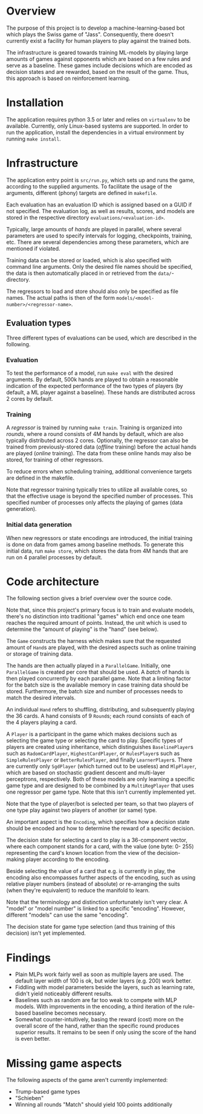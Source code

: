 # Overview
The purpose of this project is to develop a machine-learning-based bot which
plays the Swiss game of "Jass". Consequently, there doesn't currently exist a
facility for human players to play against the trained bots.

The infrastructure is geared towards training ML-models by playing large amounts
of games against opponents which are based on a few rules and serve as a
baseline. These games include decisions which are encoded as decision states and
are rewarded, based on the result of the game. Thus, this approach is based on
reinforcement learning.

# Installation
The application requires python 3.5 or later and relies on `virtualenv` to be
available. Currently, only Linux-based systems are supported. In order to run
the application, install the dependencies in a virtual environment by running
`make install`.

# Infrastructure
The application entry point is `src/run.py`, which sets up and runs the game,
according to the supplied arguments. To facilitate the usage of the arguments,
different (phony) targets are defined in `makefile`.

Each evaluation has an evaluation ID which is assigned based on a GUID if not
specified. The evaluation log, as well as results, scores, and models are stored
in the respective directory `evaluations/<evaluation-id>`.

Typically, large amounts of _hands_ are played in parallel, where several
parameters are used to specify intervals for logging, checkpoints, training,
etc. There are several dependencies among these parameters, which are mentioned
if violated.

Training data can be stored or loaded, which is also specified with command line
arguments. Only the desired file names should be specified, the data is then
automatically placed in or retrieved from the `data/`-directory.

The regressors to load and store should also only be specified as file names.
The actual paths is then of the form `models/<model-number>/<regressor-name>`.

## Evaluation types
Three different types of evaluations can be used, which are described in the
following.

### Evaluation
To test the performance of a model, run `make eval` with the desired arguments.
By default, 500k hands are played to obtain a reasonable indication of the
expected performance of the two types of players (by default, a ML player
against a baseline). These hands are distributed across 2 cores by default.

### Training
A _regressor_ is trained by running `make train`.  Training is organized into
_rounds_, where a round consists of 4M hands by default, which are also
typically distributed across 2 cores. Optionally, the regressor can also be
trained from previously-stored data (_offline_ training) before the actual hands
are played (_online_ training). The data from these online hands may also be
stored, for training of other regressors.

To reduce errors when scheduling training, additional convenience targets are
defined in the makefile.

Note that regressor training typically tries to utilize all available cores, so
that the effective usage is beyond the specified number of processes. This
specified number of processes only affects the playing of games (data
generation).

### Initial data generation
When new regressors or state encodings are introduced, the initial training is
done on data from games among baseline methods. To generate this initial data,
run `make store`, which stores the data from 4M hands that are run on 4 parallel
processes by default.

# Code architecture
The following section gives a brief overview over the source code.

Note that, since this project's primary focus is to train and evaluate models,
there's no distinction into traditional "games" which end once one team reaches
the required amount of points. Instead, the unit which is used to determine the
"amount of playing" is the "hand" (see below).

The `Game` constructs the harness which makes sure that the requested amount of
`Hand`s are played, with the desired aspects such as online training or storage
of training data.

The hands are then actually played in a `ParallelGame`. Initially, one
`ParallelGame` is created per core that should be used. A _batch_ of hands is
then played concurrently by each parallel game. Note that a limiting factor for
the batch size is the available memory in case training data should be stored.
Furthermore, the batch size and number of processes needs to match the desired
intervals.

An individual `Hand` refers to shuffling, distributing, and subsequently playing
the 36 cards. A hand consists of 9 `Round`s; each round consists of each of the
4 players playing a card.

A `Player` is a participant in the game which makes decisions such as selecting
the game type or selecting the card to play. Specific types of players are
created using inheritance, which distinguishes `BaselinePlayer`s such as
`RadomCardPlayer`, `HighestCardPlayer`, or `RulesPlayer`s such as
`SimpleRulesPlayer` or `BetterRulesPlayer`, and finally `LearnerPlayer`s. There
are currently only `SgdPlayer` (which turned out to be useless) and `MlpPlayer`,
which are based on stochastic gradient descent and multi-layer perceptrons,
respectively. Both of these models are only learning a specific game type and
are designed to be combined by a `MultiRegPlayer` that uses one regressor per
game type. Note that this isn't currently implemented yet.

Note that the type of player/bot is selected per team, so that two players of
one type play against two players of another (or same) type.

An important aspect is the `Encoding`, which specifies how a decision state
should be encoded and how to determine the reward of a specific decision.

The decision state for selecting a card to play is a 36-component vector, where
each component stands for a card, with the value (one byte: 0- 255) representing
the card's known location from the view of the decision-making player according
to the encoding.

Beside selecting the value of a card that e.g. is currently in play, the
encoding also encompasses further aspects of the encoding, such as using
relative player numbers (instead of absolute) or re-arranging the suits (when
they're equivalent) to reduce the manifold to learn.

Note that the terminology and distinction unfortunately isn't very clear. A
"model" or "model number" is linked to a specific "encoding". However, different
"models" can use the same "encoding".

The decision state for game type selection (and thus training of this decision)
isn't yet implemented.

# Findings
- Plain MLPs work fairly well as soon as multiple layers are used. The default
  layer width of 100 is ok, but wider layers (e.g. 200) work better.
- Fiddling with model parameters beside the layers, such as learning rate,
  didn't yield noticeably different results.
- Baselines such as random are far too weak to compete with MLP models. With
  improvements in the encoding, a third iteration of the rule-based baseline
  becomes necessary.
- Somewhat counter-intuitively, basing the reward (cost) more on the overall
  score of the hand, rather than the specific round produces superior results.
  It remains to be seen if only using the score of the hand is even better.

# Missing game aspects
The following aspects of the game aren't currently implemented:

- Trump-based game types
- "Schieben"
- Winning all rounds "Match" should yield 100 points additionally

